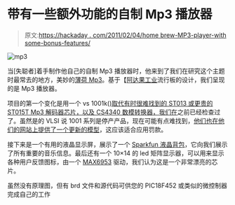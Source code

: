 # 带有一些额外功能的自制 Mp3 播放器

> 原文:[https://hackaday . com/2011/02/04/home brew-MP3-player-with some-bonus-features/](https://hackaday.com/2011/02/04/homebrew-mp3-player-with-some-bonus-features/)

![](../Images/d907580881560a038a694fc078cfa660.png "mp3")

当[失聪者]着手制作他自己的自制 Mp3 播放器时，他来到了我们在研究这个主题时最常去的地方，美妙的[薄荷 Mp3](http://www.ladyada.net/make/minty/hardware.html)。基于【[阿达果工业](http://www.adafruit.com/)流行板的设计，我们呈现的是 Mp3 播放器。

项目的第一个变化是用一个 vs 1001k([)取代有时很难找到的 ST013 或更贵的 ST015T Mp3 解码器芯片，以及 CS4340 数模转换器，我们在](http://hackaday.com/2005/11/14/simple-mp3-player/)之前已经检查过了。虽然是的 VLSI 说 1001 系列是停产产品，现在可能有点难找到，[他们也在他们的网站上提供了一个更新的模型](http://www.vlsi.fi/en/products/vs1011.html)，这应该适合应用罚款。

接下来是一个有用的液晶显示屏，展示了一个 [Sparkfun 液晶背包](http://www.sparkfun.com/products/258)，它向我们展示了所有重要的音乐信息。最后还有一个 10×14 的 led 矩阵显示器，可以用来显示各种用户反馈图标，由一个 [MAX6953](http://www.maxim-ic.com/datasheet/index.mvp/id/3291) 驱动，我们认为这是一个非常漂亮的芯片。

虽然没有原理图，但有 brd 文件和源代码可供您的 PIC18F452 或类似的微控制器完成自己的工作